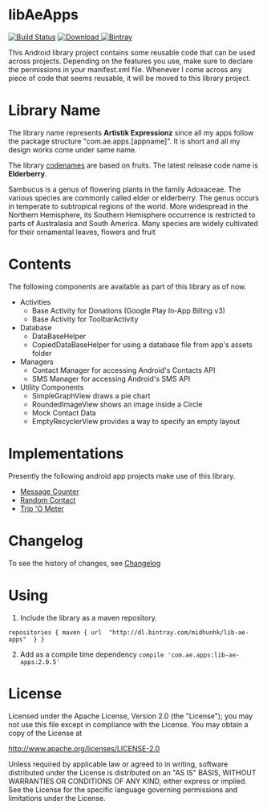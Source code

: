 # libAeApps
[![Build Status](https://travis-ci.org/midhunhk/ae-apps-library.svg?branch=fig)](https://travis-ci.org/midhunhk/ae-apps-library)
[ ![Download](https://api.bintray.com/packages/midhunhk/lib-ae-apps/ae-apps-library/images/download.svg?version=V2.0.5) ](https://bintray.com/midhunhk/lib-ae-apps/ae-apps-library/V2.0.5/link)
[![Bintray](https://img.shields.io/bintray/v/asciidoctor/maven/asciidoctorj.svg)](https://bintray.com/midhunhk/lib-ae-apps/ae-apps-library/_latestVersion)

This Android library project contains some reusable code that can be used across projects. Depending on the features you use, make sure to declare the permissions in your manifest.xml file. Whenever I come across any piece of code that seems reusable, it will be moved to this library project.

# Library Name
The library name represents **Artistik Expressionz** since all my apps follow the package structure "com.ae.apps.[appname]". It is short and all my design works come under same name.

The library [codenames](https://github.com/midhunhk/ae-apps-library/wiki/Codenames) are based on fruits. The latest release code name is **Elderberry**.

Sambucus is a genus of flowering plants in the family Adoxaceae. The various species are commonly called elder or elderberry. The genus occurs in temperate to subtropical regions of the world. More widespread in the Northern Hemisphere, its Southern Hemisphere occurrence is restricted to parts of Australasia and South America. Many species are widely cultivated for their ornamental leaves, flowers and fruit

# Contents
The following components are available as part of this library as of now.

* Activities
  * Base Activity for Donations (Google Play In-App Billing v3)
  * Base Activity for ToolbarActivity
* Database  
  * DataBaseHelper
  * CopiedDataBaseHelper for using a database file from app's assets folder
* Managers  
  * Contact Manager for accessing Android's Contacts API
  * SMS Manager for accessing Android's SMS API  
* Utility Components
  * SimpleGraphView draws a pie chart
  * RoundedImageView shows an image inside a Circle
  * Mock Contact Data
  * EmptyRecyclerView provides a way to specify an empty layout

# Implementations
Presently the following android app projects make use of this library.

* <a href="https://github.com/midhunhk/message-counter">Message Counter</a>
* <a href="https://github.com/midhunhk/random-contact">Random Contact</a>
* <a href="https://github.com/midhunhk/trip-o-meter">Trip 'O Meter</a>

# Changelog
To see the history of changes, see [Changelog](https://github.com/midhunhk/ae-apps-library/blob/master/VersionHistory.md)

# Using
1. Include the library as a maven repository.

`
repositories {
    maven {
        url  "http://dl.bintray.com/midhunhk/lib-ae-apps" 
    }
}
`

2. Add as a compile time dependency
`compile 'com.ae.apps:lib-ae-apps:2.0.5'`

# License
Licensed under the Apache License, Version 2.0 (the "License");
 you may not use this file except in compliance with the License.
 You may obtain a copy of the License at
  
 http://www.apache.org/licenses/LICENSE-2.0
  
 Unless required by applicable law or agreed to in writing, software
 distributed under the License is distributed on an "AS IS" BASIS,
 WITHOUT WARRANTIES OR CONDITIONS OF ANY KIND, either express or implied.
 See the License for the specific language governing permissions and
 limitations under the License.
